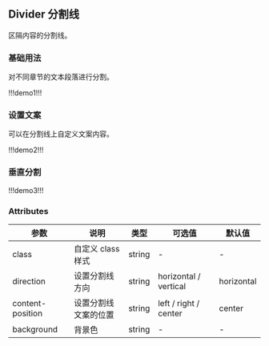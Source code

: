 ## Divider 分割线

区隔内容的分割线。

### 基础用法

对不同章节的文本段落进行分割。

!!!demo1!!!

### 设置文案

可以在分割线上自定义文案内容。

!!!demo2!!!

### 垂直分割

!!!demo3!!!

### Attributes

| 参数             | 说明                 | 类型   | 可选值                | 默认值     |
| ---------------- | -------------------- | ------ | --------------------- | ---------- |
| class            | 自定义 class 样式    | string | -                     | -          |
| direction        | 设置分割线方向       | string | horizontal / vertical | horizontal |
| content-position | 设置分割线文案的位置 | string | left / right / center | center     |
| background       | 背景色               | string | -                     | -          |
